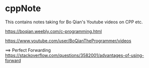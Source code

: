# cppNote
This contains notes taking for Bo Qian's Youtube videos on CPP etc.


https://boqian.weebly.com/c-programming.html

https://www.youtube.com/user/BoQianTheProgrammer/videos


==> Perfect Forwarding
https://stackoverflow.com/questions/3582001/advantages-of-using-forward
